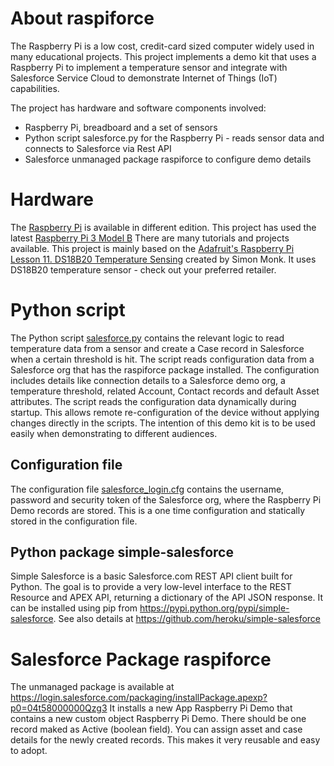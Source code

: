 # About raspiforce
The Raspberry Pi is a low cost, credit-card sized computer widely used in many educational projects. This project implements a demo kit that uses a Raspberry Pi to implement a temperature sensor and integrate with Salesforce Service Cloud to demonstrate Internet of Things (IoT) capabilities.

The project has hardware and software components involved:
* Raspberry Pi, breadboard and a set of sensors
* Python script salesforce.py for the Raspberry Pi - reads sensor data and connects to Salesforce via Rest API
* Salesforce unmanaged package raspiforce to configure demo details
 
# Hardware
The [Raspberry Pi](https://www.raspberrypi.org/) is available in different edition. This project has used the latest [Raspberry Pi 3 Model B](https://www.raspberrypi.org/products/raspberry-pi-3-model-b/)
There are many tutorials and projects available. This project is mainly based on the [Adafruit's Raspberry Pi Lesson 11. DS18B20 Temperature Sensing](https://cdn-learn.adafruit.com/downloads/pdf/adafruits-raspberry-pi-lesson-11-ds18b20-temperature-sensing.pdf) created by Simon Monk. It uses DS18B20 temperature sensor - check out your preferred retailer.

# Python script
The Python script [salesforce.py](https://github.com/tegeling/raspiforce/blob/master/salesforce.py) contains the relevant logic to read temperature data from a sensor and create a Case record in Salesforce when a certain threshold is hit.
The script reads configuration data from a Salesforce org that has the raspiforce package installed. The configuration includes details like connection details to a Salesforce demo org, a temperature threshold, related Account, Contact records and default Asset attributes.
The script reads the configuration data dynamically during startup. This allows remote re-configuration of the device without applying changes directly in the scripts. The intention of this demo kit is to be used easily when demonstrating to different audiences.

## Configuration file
The configuration file [salesforce_login.cfg](https://github.com/tegeling/raspiforce/blob/master/salesforce_login.cfg) contains the username, password and security token of the Salesforce org, where the Raspberry Pi Demo records are stored. This is a one time configuration and statically stored in the configuration file.

## Python package simple-salesforce
Simple Salesforce is a basic Salesforce.com REST API client built for Python. The goal is to provide a very low-level interface to the REST Resource and APEX API, returning a dictionary of the API JSON response. It can be installed using pip from https://pypi.python.org/pypi/simple-salesforce.
See also details at https://github.com/heroku/simple-salesforce

# Salesforce Package raspiforce
The unmanaged package is available at https://login.salesforce.com/packaging/installPackage.apexp?p0=04t58000000Qzg3
It installs a new App Raspberry Pi Demo that contains a new custom object Raspberry Pi Demo. There should be one record maked as Active (boolean field). You can assign asset and case details for the newly created records. This makes it very reusable and easy to adopt.
